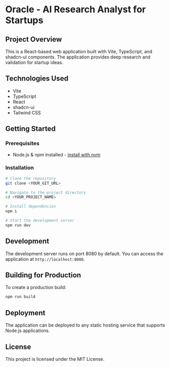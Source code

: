# Oracle - AI Research Analyst for Startups

## Project Overview
This is a React-based web application built with Vite, TypeScript, and shadcn-ui components. The application provides deep research and validation for startup ideas.

## Technologies Used
- Vite
- TypeScript
- React
- shadcn-ui
- Tailwind CSS

## Getting Started

### Prerequisites
- Node.js & npm installed - [install with nvm](https://github.com/nvm-sh/nvm#installing-and-updating)

### Installation
```sh
# Clone the repository
git clone <YOUR_GIT_URL>

# Navigate to the project directory
cd <YOUR_PROJECT_NAME>

# Install dependencies
npm i

# Start the development server
npm run dev
```

## Development
The development server runs on port 8080 by default. You can access the application at `http://localhost:8080`.

## Building for Production
To create a production build:
```sh
npm run build
```

## Deployment
The application can be deployed to any static hosting service that supports Node.js applications.

## License
This project is licensed under the MIT License.
